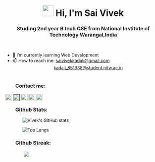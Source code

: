 ### <h1 align="center"><img src="https://raw.githubusercontent.com/MartinHeinz/MartinHeinz/master/wave.gif" width="35px"> Hi, I'm Sai Vivek</h1>

<h3 align="center">Studing 2nd year B tech CSE from National Institute of Technology Warangal,India</h3><br>

- 🌱 I’m currently learning Web Development
- 📫 How to reach me: saivivekkadali@gmail.com <br>&emsp;&emsp;&emsp;&emsp;&emsp;&emsp;&emsp;&emsp;&emsp;&ensp;kadali_851938@student.nitw.ac.in<br><br>



<h3 align="left">&emsp;&emsp;Contact me:</h3>

<div class="align-items-center">

<a href="https://www.linkedin.com/in/sai-vivek-kadali-875052213/">
  <img align="left" alt="Linkedin" width="22px" src="https://cdn.jsdelivr.net/npm/simple-icons@v3/icons/linkedin.svg" />
</a>
<a href="">
  <img align="left" alt="Instagram" width="22px" src="https://cdn.jsdelivr.net/npm/simple-icons@v3/icons/instagram.svg" />
</a>
<a href="mailto:saivivekkadali@gmail.com">
  <img align="left" alt="Vivek's E-mail" width="22px" src="https://cdn.jsdelivr.net/npm/simple-icons@v3/icons/gmail.svg" />
</a>
<a href="https://www.facebook.com/sai.vivek.9212/">
  <img align="left" alt="Vivek's Facebook ID" width="22px" src="https://cdn.jsdelivr.net/npm/simple-icons@3.13.0/icons/facebook.svg" />
</a>
<!-- <a href="Whatsapp.com">
  <img align="left" alt="Vivek's WhatsApp" width="22px" src="https://cdn.jsdelivr.net/npm/simple-icons@3.13.0/icons/whatsapp.svg" />
</a> -->
  <a href="Twitter.com">
  <img align="left" alt="Vivek's WhatsApp" width="22px" src="https://cdn.jsdelivr.net/npm/simple-icons@3.13.0/icons/twitter.svg" />
</a>
<br>




<h3  >&emsp;&emsp;Github Stats:</h3>


&emsp;&emsp;&emsp;&emsp;![Vivek's GitHub stats](https://github-readme-stats.vercel.app/api?username=saivivek321&show_icons=true&theme=gotham)
 &emsp;&emsp;&emsp;&emsp;
<!-- ![Top Langs](https://github-readme-stats.vercel.app/api/top-langs/?username=saivivek321&theme=gotham)
 -->
&emsp;&emsp;&emsp;&emsp;![Top Langs](https://github-readme-stats.vercel.app/api/top-langs/?username=saivivek321&layout=compact&theme=gotham)

<h3 >&emsp;&emsp;Github Streak:</h3>
<p>
 &emsp;&emsp;&emsp;&emsp; <img align = "center" src = "https://github-readme-streak-stats.herokuapp.com/?user=saivivek321&theme=gotham">
</p>



<!--
**saivivek321/saivivek321** is a ✨ _special_ ✨ repository because its `README.md` (this file) appears on your GitHub profile.


Here are some ideas to get you started:

- 🔭 I’m currently working on ...
- 🌱 I’m currently learning ...
- 👯 I’m looking to collaborate on ...
- 🤔 I’m looking for help with ...
- 💬 Ask me about ...
- 📫 How to reach me: ...
- 😄 Pronouns: ...
- ⚡ Fun fact: ...
-->
<!-- align = "center">-->
